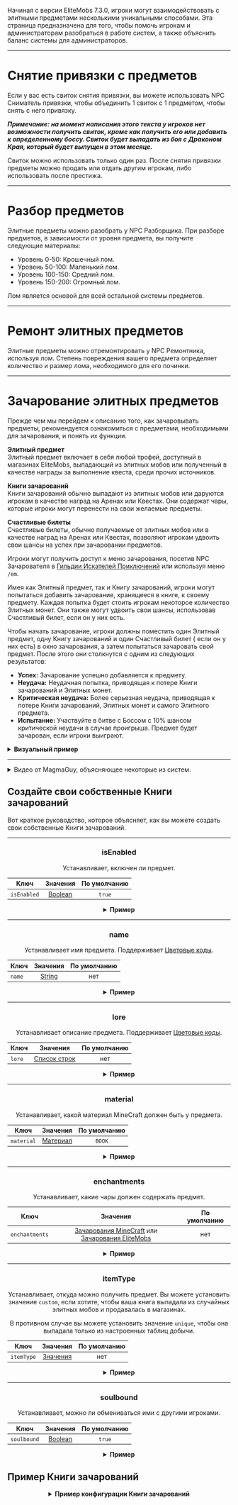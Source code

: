 Начиная с версии EliteMobs 7.3.0, игроки могут взаимодействовать с элитными предметами несколькими уникальными
способами. Эта страница предназначена для того, чтобы помочь игрокам и администраторам разобраться в работе систем, а
также объяснить баланс системы для администраторов.

***

# Снятие привязки с предметов

Если у вас есть свиток снятия привязки, вы можете использовать NPC Сниматель привязки, чтобы объединить 1 свиток с 1
предметом, чтобы снять с него привязку.

***Примечание: на момент написания этого текста у игроков нет возможности получить свиток, кроме как получить его или
добавить к определенному боссу. Свиток будет выпадать из боя с Драконом Края, который будет выпущен в этом месяце.***

Свиток можно использовать только один раз. После снятия привязки предметы можно продать или отдать другим игрокам, либо
использовать после престижа.

***

# Разбор предметов

Элитные предметы можно разобрать у NPC Разборщика. При разборе предметов, в зависимости от уровня предмета, вы получите
следующие материалы:

- Уровень 0-50: Крошечный лом.
- Уровень 50-100: Маленький лом.
- Уровень 100-150: Средний лом.
- Уровень 150-200: Огромный лом.

Лом является основой для всей остальной системы предметов.

***

# Ремонт элитных предметов

Элитные предметы можно отремонтировать у NPC Ремонтника, используя лом. Степень повреждения вашего предмета определяет
количество и размер лома, необходимого для его починки.

***

# Зачарование элитных предметов

Прежде чем мы перейдем к описанию того, как зачаровывать предметы, рекомендуется ознакомиться с предметами, необходимыми для зачарования, и понять их функции.

**Элитный предмет**
</br>Элитный предмет включает в себя любой трофей, доступный в магазинах EliteMobs, выпадающий из элитных мобов или
полученный в качестве награды за выполнение квеста, среди прочих источников.

**Книги зачарований**
</br>Книги зачарований обычно выпадают из элитных мобов или даруются игрокам в качестве наград на Аренах или Квестах.
Они содержат чары, которые игроки могут перенести на свои желаемые предметы.

**Счастливые билеты**
</br>Счастливые билеты, обычно получаемые от элитных мобов или в качестве наград на Аренах или Квестах, позволяют игрокам удвоить свои шансы на успех при зачаровании предметов.

Игроки могут получить доступ к меню зачарования, посетив NPC Зачарователя
в [Гильдии Искателей Приключений]($language$/elitemobs/adventurers_guild_world.md) или используя меню `/em`.

Имея как Элитный предмет, так и Книгу зачарований, игроки могут попытаться добавить зачарование, хранящееся в книге, к
своему предмету. Каждая попытка будет стоить игрокам некоторое количество Элитных монет. Они также могут удвоить свои
шансы, использовав Счастливый билет, если он у них есть.

Чтобы начать зачарование, игроки должны поместить один Элитный предмет, одну Книгу зачарований и один Счастливый билет (
если он у них есть) в окно зачарования, а затем попытаться зачаровать свой предмет. После этого они столкнутся с одним
из следующих результатов:

- **Успех:** Зачарование успешно добавляется к предмету.
- **Неудача:** Неудачная попытка, приводящая к потере Книги зачарований и Элитных монет.
- **Критическая неудача:** Более серьезная неудача, приводящая к потере Книги зачарований, Элитных монет и самого
  Элитного предмета.
- **Испытание:** Участвуйте в битве с Боссом с 10% шансом критической неудачи в случае проигрыша. Предмет будет
  зачарован, если игроки выиграют.

<details>

<summary><b>Визуальный пример</b></summary>

<div align="center">

<video autoplay loop muted>
  <source src="../../../img/wiki/enchant_example.webm" type="video/webm">
  Ваш браузер не поддерживает тег video.
</video>

</div>

</details>

***

<details>
  <summary>Видео от MagmaGuy, объясняющее некоторые из систем.</summary>

  <div style="text-align: center;">
    <iframe width="560" height="315" src="https://www.youtube.com/embed/MtfeS6fq0Pw" frameborder="0" allowfullscreen></iframe>
  </div>

</details>

## Создайте свои собственные Книги зачарований

Вот краткое руководство, которое объясняет, как вы можете создать свои собственные Книги зачарований.

<div align="center">

***

### isEnabled

Устанавливает, включен ли предмет.

| Ключ        |      Значения       | По умолчанию |
|-------------|:-------------------:|:------------:|
| `isEnabled` | [Boolean](#boolean) |    `true`    |

<details>

<summary><b>Пример</b></summary>

<div align="left">

```yml
isEnabled: true
```

</div>

</details>

***

### name

Устанавливает имя предмета. Поддерживает [Цветовые коды](#color_codes).

| Ключ   |     Значения      | По умолчанию |
|--------|:-----------------:|:------------:|
| `name` | [String](#string) |     нет      |

<details>

<summary><b>Пример</b></summary>

<div align="left">

```yml
name: '&aЭлитная пользовательская Книга зачарований'
```

<div align="center">

![create_book_name.jpg](../../../img/wiki/create_book_name.jpg)

</div>

</div>

</details>

***

### lore

Устанавливает описание предмета. Поддерживает [Цветовые коды](#color_codes).

| Ключ         |           Значения            | По умолчанию |
|-------------|:---------------------------:|:-------:|
| `lore` | [Список строк](#string_list) |  нет   |

<details>

<summary><b>Пример</b></summary>

<div align="left">

```yml
lore:
- '&2Используйте эту пользовательскую книгу, чтобы'
- '&2зачаровывать предметы у зачарователя!'
```

<div align="center">

![create_book_lore.jpg](../../../img/wiki/create_book_lore.jpg)

</div>

</div>

</details>

***

### material

Устанавливает, какой материал MineCraft должен быть у предмета.

| Ключ       |       Значения        | По умолчанию |
|------------|:---------------------:|:------------:|
| `material` | [Материал](#material) |    `BOOK`    |

<details>

<summary><b>Пример</b></summary>

<div align="left">

```yml
material: BOOK
```

<div align="center">

![create_book_material.jpg](../../../img/wiki/create_book_material.jpg)

</div>

</div>

</details>

***

### enchantments

Устанавливает, какие чары должен содержать предмет.

| Ключ         |    Значения    | По умолчанию |
|-------------|:------------:|:-------:|
| `enchantments` | [Зачарования MineCraft](https://hub.spigotmc.org/javadocs/spigot/org/bukkit/enchantments/Enchantment.html) или [Зачарования EliteMobs]($language$/elitemobs/custom_enchantments_list.md) |  нет   |

<details>

<summary><b>Пример</b></summary>

<div align="left">

```yml
enchantments:
- EARTHQUAKE,1
- LUCK,1
```

<div align="center">

![create_book_enchantments.jpg](../../../img/wiki/create_book_enchantments.jpg)

</div>

</div>

</details>

***

### itemType

Устанавливает, откуда можно получить предмет. Вы можете установить значение `custom`, если хотите, чтобы ваша книга
выпадала из случайных элитных мобов и продавалась в магазинах.

В противном случае вы можете установить значение `unique`, чтобы она выпадала только из настроенных таблиц добычи.

| Ключ         |    Значения    | По умолчанию |
|-------------|:------------:|:-------:|
| `itemType` | [Значения]($language$/elitemobs/creating_items.md&section=itemtype) |  нет   |

<details>

<summary><b>Пример</b></summary>

<div align="left">

```yml
itemType: custom
```

</div>

</details>

***

### soulbound

Устанавливает, можно ли обмениваться ими с другими игроками.

| Ключ        |      Значения       | По умолчанию |
|-------------|:-------------------:|:------------:|
| `soulbound` | [Boolean](#boolean) |    `true`    |

<details>

<summary><b>Пример</b></summary>

<div align="left">

```yml
soulbound: true
```

</div>

</details>

</div>

## Пример Книги зачарований

<div align="center">

<details>

<summary><b>Пример конфигурации Книги зачарований</b></summary>

<div align="left">

```yml
isEnabled: true
material: BOOK
name: '&5Отличная Книга зачарований для добычи'
lore:
- '&2Используется для зачарования предметов у зачарователя!'
enchantments:
- MENDING,1
- DRILLING,1
itemType: UNIQUE
soulbound: false
```

Как видите, создание Книг зачарований не так уж и сложно. Большинство настроек являются обычными настройками, которые вы
использовали бы при создании [предмета]($language$/elitemobs/creating_items.md).

За исключением того, что здесь, конечно, нашим основным фокусом будет раздел `enchantments`. Наша примерная книга имеет
одно зачарование MineCraft `MENDING` и одно зачарование EliteMobs `DRILLING`.

Это сделало бы нашу примерную книгу отличной книгой, которую вы хотели бы использовать для кирки.

</div>

</details>

</div>
